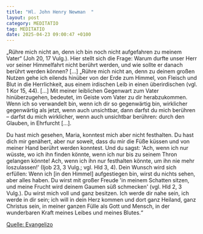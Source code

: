 ```yaml
---
title: "Hl. John Henry Newman  "
layout: post
category: MEDITATIO
tag: MEDITATIO
date: 2025-04-23 09:00:47 +0100
---
```

„Rühre mich nicht an, denn ich bin noch nicht aufgefahren zu meinem Vater“ (Joh 20, 17 Vulg.). Hier stellt sich die Frage: Warum durfte unser Herr vor seiner Himmelfahrt nicht berührt werden, und wie sollte er danach berührt werden können? [...] „Rühre mich nicht an, denn zu deinem großen Nutzen gehe ich eilends hinüber von der Erde zum Himmel, von Fleisch und Blut in die Herrlichkeit, aus einem irdischen Leib in einen überirdischen (vgl.<!--more--> 1 Kor 15, 44). [...] Mit meiner leiblichen Gegenwart zum Vater hinüberzugehen, bedeutet, im Geiste vom Vater zu dir herabzukommen. Wenn ich so verwandelt bin, wenn ich dir so gegenwärtig bin, wirklicher gegenwärtig als jetzt, wenn auch unsichtbar, dann darfst du mich berühren – darfst du mich wirklicher, wenn auch unsichtbar berühren: durch den Glauben, in Ehrfurcht [...].
 
Du hast mich gesehen, Maria, konntest mich aber nicht festhalten. Du hast dich mir genähert, aber nur soweit, dass du mir die Füße küssen und von meiner Hand berührt werden konntest. Und du sagst: 'Ach, wenn ich nur wüsste, wo ich ihn finden könnte, wenn ich nur bis zu seinem Thron gelangen könnte! Ach, wenn ich ihn nur festhalten könnte, um ihn nie mehr loszulassen!' (Ijob 23, 3 Vulg.; vgl. Hld 3, 4). Dein Wunsch wird sich erfüllen: Wenn ich [in den Himmel] aufgestiegen bin, wirst du nichts sehen, aber alles haben. Du wirst mit großer Freude 'in meinem Schatten sitzen, und meine Frucht wird deinem Gaumen süß schmecken' (vgl. Hld 2, 3 Vulg.). Du wirst mich voll und ganz besitzen. Ich werde dir nahe sein, ich werde in dir sein; ich will in dein Herz kommen und dort ganz Heiland, ganz Christus sein, in meiner ganzen Fülle als Gott und Mensch, in der wunderbaren Kraft meines Leibes und meines Blutes.“
 

[Quelle: Evangelizo](https://evangeliumtagfuertag.org/DE/gospel)
